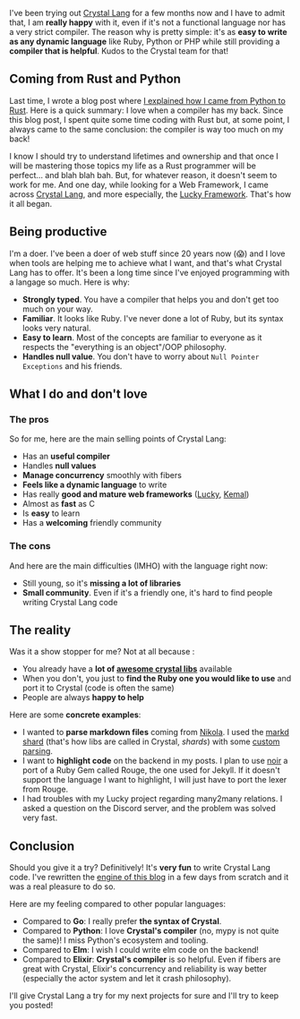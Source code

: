 <!-- 
.. title: Why you should give Crystal Lang a try: a quick review
.. slug: why-you-should-give-crystal-lang-a-try-a-quick-review
.. date: 2021-01-11 16:00:00+00:00
.. tags: crystal, beginner, lucky
.. category: 
.. link: 
.. description: 
.. type: text
-->

I've been trying out [Crystal Lang](https://crystal-lang.org/) for a few months now and I have to admit that, I am __really happy__ with it, even if it's not a functional language nor has a very strict compiler. The reason why is pretty simple: it's as __easy to write as any dynamic language__ like Ruby, Python or PHP while still providing a __compiler that is helpful__. Kudos to the Crystal team for that!

<!-- TEASER_END -->

## Coming from Rust and Python

Last time, I wrote a blog post where [I explained how I came from Python to Rust](/blog/from-python-to-go-to-rust). Here is a quick summary: I love when a compiler has my back. Since this blog post, I spent quite some time coding with Rust but, at some point, I always came to the same conclusion: the compiler is way too much on my back!

I know I should try to understand lifetimes and ownership and that once I will be mastering those topics my life as a Rust programmer will be perfect… and blah blah bah. But, for whatever reason, it doesn't seem to work for me. And one day, while looking for a Web Framework, I came across [Crystal Lang](https://crystal-lang.org/), and more especially, the [Lucky Framework](https://www.luckyframework.org/). That's how it all began.

## Being productive

I'm a doer. I've been a doer of web stuff since 20 years now (😱) and I love when tools are helping me to achieve what I want, and that's what Crystal Lang has to offer. It's been a long time since I've enjoyed programming with a langage so much. Here is why:

- __Strongly typed__. You have a compiler that helps you and don't get too much on your way.
- __Familiar__. It looks like Ruby. I've never done a lot of Ruby, but its syntax looks very natural.
- __Easy to learn__. Most of the concepts are familiar to everyone as it respects the "everything is an object"/OOP philosophy.
- __Handles null value__. You don't have to worry about `Null Pointer Exceptions` and his friends.

## What I do and don't love

### The pros

So for me, here are the main selling points of Crystal Lang:

- Has an __useful compiler__
- Handles __null values__
- __Manage concurrency__ smoothly with fibers
- __Feels like a dynamic language__ to write
- Has really __good and mature web frameworks__ ([Lucky](https://www.luckyframework.org/), [Kemal](https://kemalcr.com/))
- Almost as __fast__ as C
- Is __easy__ to learn
- Has a __welcoming__ friendly community

### The cons

And here are the main difficulties (IMHO) with the language right now:

- Still young, so it's __missing a lot of libraries__
- __Small community__. Even if it's a friendly one, it's hard to find people writing Crystal Lang code

## The reality

Was it a show stopper for me? Not at all because :
- You already have a __lot of [awesome crystal libs](https://github.com/veelenga/awesome-crystal)__ available
- When you don't, you just to __find the Ruby one you would like to use__ and port it to Crystal (code is often the same)
- People are always __happy to help__

Here are some __concrete examples__:
- I wanted to __parse markdown files__ coming from [Nikola](https://getnikola.com/). I used the [markd shard](https://shardbox.org/shards/markd) (that's how libs are called in Crystal, _shards_) with some [custom parsing](https://github.com/vjousse/lucky-blog/blob/master/src/markdown/parser.cr).
- I want to __highlight code__ on the backend in my posts. I plan to use [noir](https://shardbox.org/shards/noir) a port of a Ruby Gem called Rouge, the one used for Jekyll. If it doesn't support the language I want to highlight, I will just have to port the lexer from Rouge.
- I had troubles with my Lucky project regarding many2many relations. I asked a question on the Discord server, and the problem was solved very fast.

## Conclusion

Should you give it a try? Definitively! It's __very fun__ to write Crystal Lang code. I've rewritten the [engine of this blog](https://github.com/vjousse/lucky-blog) in a few days from scratch and it was a real pleasure to do so.

Here are my feeling compared to other popular languages:

- Compared to __Go__: I really prefer __the syntax of Crystal__.
- Compared to __Python__: I love __Crystal's compiler__ (no, mypy is not quite the same)! I miss Python's ecosystem and tooling.
- Compared to __Elm__: I wish I could write elm code on the backend!
- Compared to __Elixir__: __Crystal's compiler__ is so helpful. Even if fibers are great with Crystal, Elixir's concurrency and reliability is way better (especially the actor system and let it crash philosophy).

I'll give Crystal Lang a try for my next projects for sure and I'll try to keep you posted!
